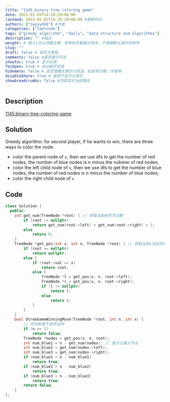 ```yaml
---
title: "1145.binary tree coloring game"
date: 2023-02-03T14:10:29+08:00
lastmod: 2023-02-03T14:10:29+08:00 #更新时间
authors: ["zwyyy456"] #作者
categories: ["leetcode"]
tags: ["greedy algorithm", "daily", "data structure and algorithms"]
description: "" #描述
weight: # 输入1可以顶置文章，用来给文章展示排序，不填就默认按时间排序
slug: ""
draft: false # 是否为草稿
comments: false #是否展示评论
showToc: true # 显示目录
TocOpen: true # 自动展开目录
hidemeta: false # 是否隐藏文章的元信息，如发布日期、作者等
disableShare: true # 底部不显示分享栏
showbreadcrumbs: false #顶部显示当前路径
---
```

## Description
[1145.binary-tree-coloring-game](https://leetcode.com/problems/binary-tree-coloring-game/)

## Solution
Greedy algorithm: for second player, if he wants to win, there are three ways to color the node.
- color the parent node of `x`, then we use dfs to get the number of red nodes, the number of blue nodes is $n$ minus the nubmer of red nodes;
- color the left child node of `x`, then we use dfs to get the number of blue nodes, the number of red nodes is $n$ minus the number of blue nodes;
- color the right child node of `x`

## Code
```cpp
class Solution {
  public:
    int get_num(TreeNode *root) { // 获取当前树的节点数
        if (root != nullptr)
            return get_num(root->left) + get_num(root->right) + 1;
        else
            return 0;
    }
    TreeNode *get_pos(int x, int n, TreeNode *root) { // 获取当前x对应的指针
        if (root == nullptr)
            return nullptr;
        else {
            if (root->val == x)
                return root;
            else {
                TreeNode *l = get_pos(x, n, root->left);
                TreeNode *r = get_pos(x, n, root->right);
                if (l != nullptr)
                    return l;
                else
                    return r;
            }
        }
    }
    bool btreeGameWinningMove(TreeNode *root, int n, int x) {
        // 先判断是不是完全树
        if (n == 1)
            return false;
        TreeNode *nodex = get_pos(x, n, root);
        int num_blue1 = n - get_num(nodex); // 表示占据父节点
        int num_blue2 = get_num(nodex->left);
        int num_blue3 = get_num(nodex->right);
        if (num_blue1 > n - num_blue1)
            return true;
        if (num_blue2 > n - num_blue2)
            return true;
        if (num_blue3 > n - num_blue3)
            return true;
        return false;
    }
};
```

